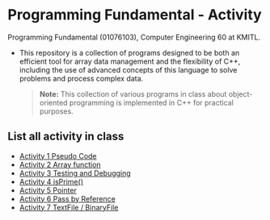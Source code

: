 # Programming Fundamental - Activity
Programming Fundamental (01076103), Computer Engineering 60 at KMITL.

- This repository is a collection of programs designed to be both an efficient tool for array data management and the flexibility of C++, including the use of advanced concepts of this language to solve problems and process complex data.


  > **Note:** This collection of various programs in class about object-oriented programming is implemented in C++ for practical purposes.

## List all activity in class  
- [Activity 1 Pseudo Code](activity-1)
- [Activity 2 Array function](activity-2)
- [Activity 3 Testing and Debugging](activity-3)
- [Activity 4 isPrime()](activity-4)
- [Activity 5 Pointer](activity-5)
- [Activity 6 Pass by Reference](activity-6)
- [Activity 7 TextFile / BinaryFile](activity-7)
